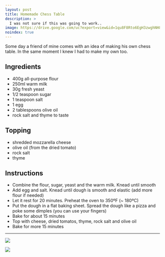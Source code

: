 ```yaml
---
layout: post
title: Homemade Chess Table
description: >
  I was not sure if this was going to work..
image: https://drive.google.com/uc?export=view&id=1qu8F8Rto6EgH3zwghNH8SdKG8MlBwTjV
noindex: true
---
```



Some day a friend of mine comes with an idea of making his own chess table.
In the same moment I knew I had to make my own too.




## Ingredients

  - 400g all-purpose flour
  - 250ml warm milk
  - 30g fresh yeast
  - 1/2 teaspoon sugar
  - 1 teaspoon salt
  - 1 egg
  - 2 tablespoons olive oil
  - rock salt and thyme to taste

## Topping

  - shredded mozzarella cheese
  - olive oil (from the dried tomato)
  - rock salt
  - thyme

## Instructions

  - Combine the flour, sugar, yeast and the warm milk. Knead until smooth
  - Add egg and salt. Knead until dough is smooth and elastic (add more flour if needed)
  - Let it rest for 20 minutes. Preheat the oven to 350ºF (~ 180ºC)
  - Put the dough in a flat baking sheet. Spread the dough like a pizza and poke some dimples (you can use your fingers)
  - Bake for about 15 minutes
  - Top with cheese, dried tomatos, thyme, rock salt and olive oil
  - Bake for more 15 minutes

* * * 

![](https://lh5.googleusercontent.com/cRA7tFKs66ZeVt7JYUsuv3Xr79udeAQjCvnMUinPEykEEVp1cHxjETe5WY2TBsId-jSKNmPukU2sqw=w1920-h938)

![](https://lh5.googleusercontent.com/_odS6zKKnapMjOH7R3D4K2nOcPEiIZlhiF3MRrs1ijI7rGYvH-P2UUFKGVsG606EGrI2-csK8Xxpfw=w1920-h938)

